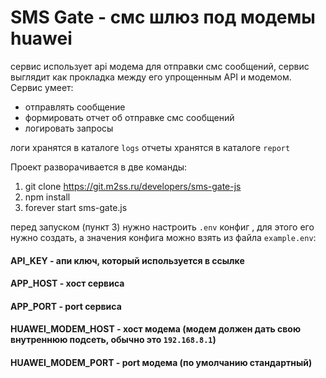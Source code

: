 # SMS Gate - смс шлюз под модемы huawei

сервис использует api модема для отправки смс сообщений, сервис выглядит как прокладка между его упрощенным API и модемом. Сервис умеет:
- отправлять сообщение
- формировать отчет об отправке смс сообщений
- логировать запросы

логи хранятся в каталоге `logs`
отчеты хранятся в каталоге `report`

Проект разворачивается в две команды:
1) git clone https://git.m2ss.ru/developers/sms-gate-js
2) npm install
3) forever start sms-gate.js

перед запуском (пункт 3) нужно настроить `.env` конфиг , для этого его нужно создать, а значения конфига можно взять из файла `example.env`:

#### API_KEY - апи ключ, который используется в ссылке

#### APP_HOST - хост сервиса
#### APP_PORT - port сервиса

#### HUAWEI_MODEM_HOST - хост модема (модем должен дать свою внутреннюю подсеть, обычно это `192.168.8.1`)
#### HUAWEI_MODEM_PORT - port модема (по умолчанию стандартный)
